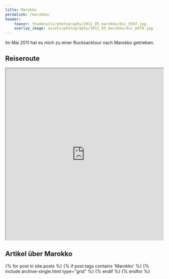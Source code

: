 ```yaml
---
title: Marokko
permalink: /marokko/
header:
    teaser: thumbnails/photography/2011_05_marokko/dsc_5597.jpg
    overlay_image: assets/photography/2011_05_marokko/dsc_6070.jpg
---
```


Im Mai 2011 hat es mich zu einer Rucksacktour nach Marokko getrieben.


## Reiseroute
<iframe src="https://www.google.com/maps/d/u/0/embed?mid=1leiIo594Bjk4XyBjp8QOqsiu-6KQk33u" width="100%" height="550px"></iframe>

## Artikel über Marokko
<div>
{% for post in site.posts %}
  {% if post.tags contains 'Marokko' %}
    {% include archive-single.html type="grid" %}
  {% endif %}
{% endfor %}
</div>
